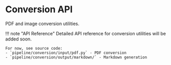 # Conversion API

PDF and image conversion utilities.

!!! note "API Reference"
    Detailed API reference for conversion utilities will be added soon.
    
    For now, see source code:
    - `pipeline/conversion/input/pdf.py` - PDF conversion
    - `pipeline/conversion/output/markdown/` - Markdown generation
